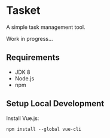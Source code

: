 # Tasket
   
   A simple task management tool.
   
   Work in progress...
   
   ## Requirements
   
   - JDK 8
   - Node.js
   - npm
   
   ## Setup Local Development
   
   Install Vue.js:
   
   ```
   npm install --global vue-cli
   ```